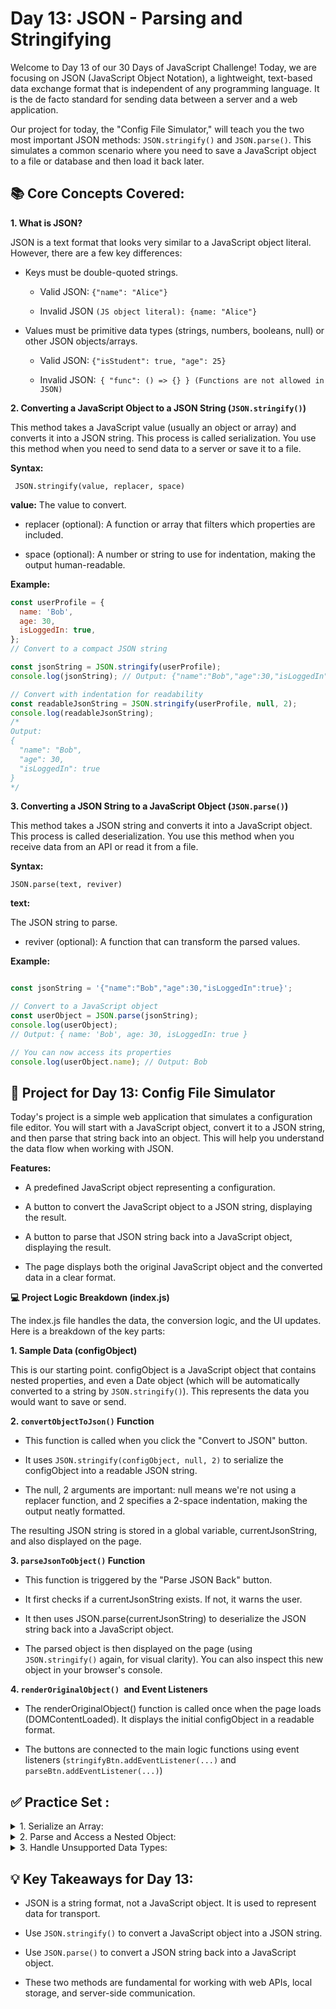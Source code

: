 # Day 13: JSON - Parsing and Stringifying
Welcome to Day 13 of our 30 Days of JavaScript Challenge! Today, we are focusing on JSON (JavaScript Object Notation), a lightweight, text-based data exchange format that is independent of any programming language. It is the de facto standard for sending data between a server and a web application.

Our project for today, the "Config File Simulator," will teach you the two most important JSON methods: `JSON.stringify()` and `JSON.parse()`. This simulates a common scenario where you need to save a JavaScript object to a file or database and then load   it back later.

## 📚 Core Concepts Covered:
**1. What is JSON?**

JSON is a text format that looks very similar to a JavaScript object literal. However, there are a few key differences:

- Keys must be double-quoted strings.

   - Valid JSON: `{"name": "Alice"}`

   - Invalid JSON `(JS object literal): {name: "Alice"}`

- Values must be primitive data types (strings, numbers, booleans, null) or other JSON objects/arrays.

  - Valid JSON: `{"isStudent": true, "age": 25}`

   - Invalid JSON:` { "func": () => {} } (Functions are not allowed in JSON)`

**2. Converting a JavaScript Object to a JSON String (`JSON.stringify()`)**


This method takes a JavaScript value (usually an object or array) and converts it into a JSON string. This process is called serialization. You use this method when you need to send data to a server or save it to a file.

**Syntax:**

` JSON.stringify(value, replacer, space)`

**value:** The value to convert.

- replacer (optional): A function or array that filters which properties are included.

- space (optional): A number or string to use for indentation, making the output human-readable.

**Example:**

```js
const userProfile = {
  name: 'Bob',
  age: 30,
  isLoggedIn: true,
};
// Convert to a compact JSON string

const jsonString = JSON.stringify(userProfile);
console.log(jsonString); // Output: {"name":"Bob","age":30,"isLoggedIn":true}

// Convert with indentation for readability
const readableJsonString = JSON.stringify(userProfile, null, 2);
console.log(readableJsonString);
/*
Output:
{
  "name": "Bob",
  "age": 30,
  "isLoggedIn": true
}
*/
```
**3. Converting a JSON String to a JavaScript Object (`JSON.parse()`)**

This method takes a JSON string and converts it into a JavaScript object. This process is called deserialization. You use this method when you receive data from an API or read it from a file.

**Syntax:** 

`JSON.parse(text, reviver)`

**text:**

 The JSON string to parse.

- reviver (optional): A function that can transform the parsed values.

**Example:**

```js

const jsonString = '{"name":"Bob","age":30,"isLoggedIn":true}';

// Convert to a JavaScript object
const userObject = JSON.parse(jsonString);
console.log(userObject);
// Output: { name: 'Bob', age: 30, isLoggedIn: true }

// You can now access its properties
console.log(userObject.name); // Output: Bob
```

## 🚀 Project for Day 13: Config File Simulator
Today's project is a simple web application that simulates a configuration file editor. You will start with a JavaScript object, convert it to a JSON string, and then parse that string back into an object. This will help you understand the data flow when working with JSON.

**Features:**

- A predefined JavaScript object representing a configuration.

- A button to convert the JavaScript object to a JSON string, displaying the result.

- A button to parse that JSON string back into a JavaScript object, displaying the result.

- The page displays both the original JavaScript object and the converted data in a clear format.



**💻 Project Logic Breakdown (index.js)**

The index.js file handles the data, the conversion logic, and the UI updates. Here is a breakdown of the key parts:

**1. Sample Data (configObject)**

This is our starting point. configObject is a JavaScript object that contains nested properties, and even a Date object (which will be automatically converted to a string by `JSON.stringify()`). This represents the data you would want to save or send.

**2. `convertObjectToJson()` Function**

- This function is called when you click the "Convert to JSON" button.

- It uses `JSON.stringify(configObject, null, 2)` to serialize the configObject into a readable JSON string.

- The null, 2 arguments are important: null means we're not using a replacer function, and 2 specifies a 2-space indentation, making the output neatly formatted.

The resulting JSON string is stored in a global variable, currentJsonString, and also displayed on the page.

**3. `parseJsonToObject()` Function**

- This function is triggered by the "Parse JSON Back" button.

- It first checks if a currentJsonString exists. If not, it warns the user.

- It then uses JSON.parse(currentJsonString) to deserialize the JSON string back into a JavaScript object.

- The parsed object is then displayed on the page (using `JSON.stringify()` again, for visual clarity). You can also inspect this new object in your browser's console.

**4. `renderOriginalObject() `and Event Listeners**

- The renderOriginalObject() function is called once when the page loads (DOMContentLoaded). It displays the initial configObject in a readable format.

- The buttons are connected to the main logic functions using event listeners (`stringifyBtn.addEventListener(...)` and `parseBtn.addEventListener(...)`)


## ✅ Practice Set :
<details><summary >
1. Serialize an Array:
</summary>

```js

const fruits = ['apple', 'banana', 'orange'];
const fruitsJson = JSON.stringify(fruits);
console.log(fruitsJson); // Output: ["apple","banana","orange"]
```
</details>
<details><summary >
2. Parse and Access a Nested Object:
</summary>

```js
const serverResponse = '{"user": {"id": 101, "name": "Charlie"}}';
const dataObject = JSON.parse(serverResponse);
console.log(dataObject.user.name); // Output: Charlie
```
</details>
<details><summary >
3. Handle Unsupported Data Types:
</summary>

```js
const invalidObject = { id: 1, action: () => console.log('hello') };
const result = JSON.stringify(invalidObject);
console.log(result); // Output: {"id":1}
```
</details>


## 💡 Key Takeaways for Day 13:
- JSON is a string format, not a JavaScript object. It is used to represent data for transport.

- Use `JSON.stringify()` to convert a JavaScript object into a JSON string.

- Use `JSON.parse()` to convert a JSON string back into a JavaScript object.

- These two methods are fundamental for working with web APIs, local storage, and server-side communication.


